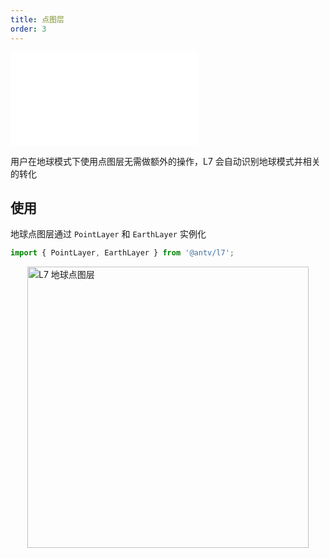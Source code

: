```yaml
---
title: 点图层
order: 3
---
```


<embed src="@/docs/common/style.md"></embed>

用户在地球模式下使用点图层无需做额外的操作，L7 会自动识别地球模式并相关的转化

## 使用

地球点图层通过 `PointLayer` 和 `EarthLayer` 实例化

```javascript
import { PointLayer, EarthLayer } from '@antv/l7';
```

<img src="https://gw.alipayobjects.com/mdn/rms_816329/afts/img/A*ck1XSZ4Vw0QAAAAAAAAAAAAAARQnAQ" style="display: block; margin: 0 auto" alt="L7 地球点图层" width="450px" >